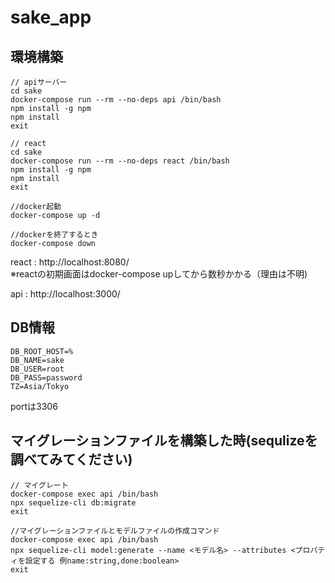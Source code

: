 # sake_app

## 環境構築
```
// apiサーバー
cd sake
docker-compose run --rm --no-deps api /bin/bash
npm install -g npm
npm install
exit

// react
cd sake
docker-compose run --rm --no-deps react /bin/bash
npm install -g npm
npm install
exit

//docker起動
docker-compose up -d

//dockerを終了するとき
docker-compose down
``` 

react : 
http://localhost:8080/
<br>
※reactの初期画面はdocker-compose upしてから数秒かかる（理由は不明) <br>

api : http://localhost:3000/
<br>

## DB情報
```
DB_ROOT_HOST=%
DB_NAME=sake
DB_USER=root
DB_PASS=password
TZ=Asia/Tokyo
```
portは3306

## マイグレーションファイルを構築した時(sequlizeを調べてみてください)
```
// マイグレート
docker-compose exec api /bin/bash
npx sequelize-cli db:migrate
exit

//マイグレーションファイルとモデルファイルの作成コマンド
docker-compose exec api /bin/bash
npx sequelize-cli model:generate --name <モデル名> --attributes <プロパティを設定する 例name:string,done:boolean>
exit
```
